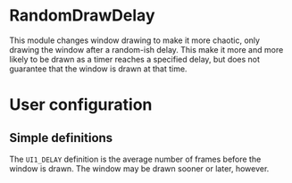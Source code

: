 
# RandomDrawDelay

This module changes window drawing to make it more chaotic, only drawing the window after a random-ish delay. This make it more and more likely to be drawn as a timer reaches a specified delay, but does not guarantee that the window is drawn at that time.

# User configuration

## Simple definitions

The `UI1_DELAY` definition is the average number of frames before the window is drawn. The window may be drawn sooner or later, however.

